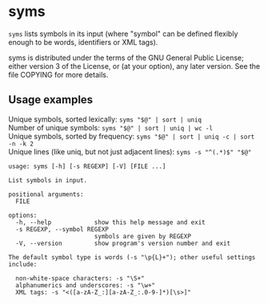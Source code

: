 # syms

`syms` lists symbols in its input (where "symbol" can be defined flexibly enough to be words, identifiers or XML tags).

syms is distributed under the terms of the GNU General Public License; either
version 3 of the License, or (at your option), any later version. See the
file COPYING for more details.

## Usage examples

Unique symbols, sorted lexically: `syms "$@" | sort | uniq`  
Number of unique symbols: `syms "$@" | sort | uniq | wc -l`  
Unique symbols, sorted by frequency: `syms "$@" | sort | uniq -c | sort -n -k 2`  
Unique lines (like uniq, but not just adjacent lines): `syms -s "^(.*)$" "$@"`  

```
usage: syms [-h] [-s REGEXP] [-V] [FILE ...]

List symbols in input.

positional arguments:
  FILE

options:
  -h, --help            show this help message and exit
  -s REGEXP, --symbol REGEXP
                        symbols are given by REGEXP
  -V, --version         show program's version number and exit

The default symbol type is words (-s "\p{L}+"); other useful settings
include:

  non-white-space characters: -s "\S+"
  alphanumerics and underscores: -s "\w+"
  XML tags: -s "<([a-zA-Z_:][a-zA-Z_:.0-9-]*)[\s>]"
```
